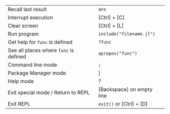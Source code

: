 |                                        |                              |
| -------------------------------------- | ---------------------------- |
| Recall last result                     | `ans`                        |
| Interrupt execution                    | \[Ctrl\] + \[C\]             |
| Clear screen                           | \[Ctrl\] + \[L\]             |
| Run program                            | `include("filename.jl")`     |
| Get help for `func` is defined         | `?func`                      |
| See all places where `func` is defined | `apropos("func")`            |
| Command line mode                      | `;`                          |
| Package Manager mode                   | \]                           |
| Help mode                              | ?                            |
| Exit special mode / Return to REPL     | \[Backspace\] on empty line  |
| Exit REPL                              | `exit()` or \[Ctrl\] + \[D\] |
